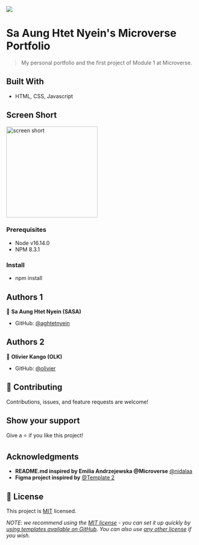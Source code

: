 ![](https://img.shields.io/badge/Microverse-blueviolet)

# Sa Aung Htet Nyein's Microverse Portfolio

> My personal portfolio and the first project of Module 1 at Microverse.

## Built With

- HTML, CSS, Javascript

## Screen Short
<img width="242" alt="screen short" src="https://user-images.githubusercontent.com/108806646/186366097-f0d8adf9-faec-4ff2-b661-bc5e043feb9b.png">

### Prerequisites

- Node v16.14.0
- NPM 8.3.1

### Install

- npm install

## Authors 1

👤 **Sa Aung Htet Nyein (SASA)**

- GitHub: [@aghtetnyein](https://github.com/aghtetnyein)

## Authors 2

👤 **Olivier Kango (OLK)**

- GitHub: [@olivier](https://github.com/Olivier-Kango)

## 🤝 Contributing

Contributions, issues, and feature requests are welcome!

## Show your support

Give a ⭐️ if you like this project!

## Acknowledgments

- **README.md inspired by Emilia Andrzejewska @Microverse** [@nidalaa](https://github.com/nidalaa)
- **Figma project inspired by** [@Template 2](https://www.figma.com/file/l7SqJ3ZfkAKih9sFxvWSR4/Microverse-Student-Project-1?node-id=1%3A1471)

## 📝 License

This project is [MIT](./LICENSE) licensed.

_NOTE: we recommend using the [MIT license](https://choosealicense.com/licenses/mit/) - you can set it up quickly by [using templates available on GitHub](https://docs.github.com/en/communities/setting-up-your-project-for-healthy-contributions/adding-a-license-to-a-repository). You can also use [any other license](https://choosealicense.com/licenses/) if you wish._
